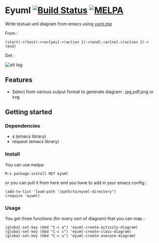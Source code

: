 # Eyuml [![Build Status](https://travis-ci.org/antham/eyuml.png?branch=master)](https://travis-ci.org/antham/eyuml) [![MELPA](http://melpa.org/packages/eyuml-badge.svg)](http://melpa.org/#/eyuml)

Write textual uml diagram from emacs using [yuml.me](http://yuml.me)

From :

```
(start)->(test)-><a>[yes]->(action 1)->(end),<a>[no]->(action 2)->(end)
```

Get :

![alt tag](http://antham.github.io/eyuml/pictures/test.png)

## Features

- Select from various output format to generate diagram : jpg,pdf,png or svg

## Getting started

### Dependencies

* s (emacs library)
* request (emacs library)

### Install

You can use melpa:

    M-x package-install RET eyuml

or you can pull it from here and you have to add in your emacs config :

```elisp
(add-to-list 'load-path "/path/to/eyuml-directory")
(require 'eyuml)
```

### Usage

You get three functions (for every sort of diagram) that you can map :

```elisp
(global-set-key (kbd "C-c a") 'eyuml-create-activity-diagram)
(global-set-key (kbd "C-c c") 'eyuml-create-class-diagram)
(global-set-key (kbd "C-c u") 'eyuml-create-usecase-diagram)
```

